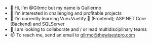 - 👋 Hi, I'm @Gllrmc but my name is Guillermo
- 👀 I’m interested in challenging and profitable projects
- 🌱 I’m currently learning Vue+Vuetify 💞️ (Frontend); ASP.NET Core (Backend) and SQLServer
- 💞️ I am looking to collaborate and / or lead multidisciplinary teams
- 📫 To reach me, send an email to gllrmc@thewisestpro.com

<!---
Gllrmc/Gllrmc is a ✨ special ✨ repository because its `README.md` (this file) appears on your GitHub profile.
You can click the Preview link to take a look at your changes.
--->
